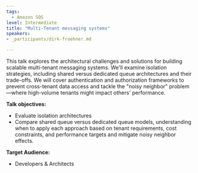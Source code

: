 ```yaml
---
tags:
  - Amazon SQS
level: Intermediate
title: "Multi-Tenant messaging systems"
speakers:
- _participants/dirk-froehner.md

---
```

This talk explores the architectural challenges and solutions for building scalable multi-tenant messaging systems. We'll examine isolation strategies, including shared versus dedicated queue architectures and their trade-offs. We will cover authentication and authorization frameworks to prevent cross-tenant data access and tackle the "noisy neighbor" problem—where high-volume tenants might impact others' performance.

**Talk objectives:**
- Evaluate isolation architectures
- Compare shared queue versus dedicated queue models, understanding when to apply each approach based on tenant requirements, cost constraints, and performance targets and mitigate noisy neighbor effects.

**Target Audience:**
- Developers & Architects
